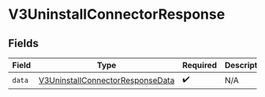 # V3UninstallConnectorResponse


## Fields

| Field                                                                                       | Type                                                                                        | Required                                                                                    | Description                                                                                 |
| ------------------------------------------------------------------------------------------- | ------------------------------------------------------------------------------------------- | ------------------------------------------------------------------------------------------- | ------------------------------------------------------------------------------------------- |
| `data`                                                                                      | [V3UninstallConnectorResponseData](../../models/shared/V3UninstallConnectorResponseData.md) | :heavy_check_mark:                                                                          | N/A                                                                                         |